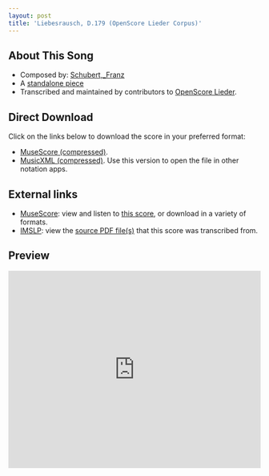```yaml
---
layout: post
title: 'Liebesrausch, D.179 (OpenScore Lieder Corpus)'
---
```


## About This Song

- Composed by: [Schubert,_Franz](https://fourscoreandmore.org/openscore/lieder/Schubert,_Franz)
- A [standalone piece](https://fourscoreandmore.org/openscore/lieder/Schubert,_Franz/_)
- Transcribed and maintained by contributors to [OpenScore Lieder].

[OpenScore Lieder]: https://musescore.com/openscore-lieder-corpus

## Direct Download

Click on the links below to download the score in your preferred format:
- [MuseScore (compressed)](https://github.com/openscore/lieder/blob/main/scores/Schubert,_Franz/_/Liebesrausch,_D.179/lc7071193.mscz?raw=true).
- [MusicXML (compressed)](https://github.com/openscore/lieder/blob/main/scores/Schubert,_Franz/_/Liebesrausch,_D.179/lc7071193.mxl?raw=true). Use this version to open the file in other notation apps.

## External links

- [MuseScore]: view and listen to [this score][MuseScore], or download in a variety of formats.
- [IMSLP]: view the [source PDF file(s)][IMSLP] that this score was transcribed from.

[MuseScore]: https://musescore.com/score/7071193
[IMSLP]: https://imslp.org/wiki/Special:ReverseLookup/14336

## Preview

<iframe width="100%" height="394" src="https://musescore.com/openscore-lieder-corpus/scores/7071193/embed" frameborder="0" allowfullscreen allow="autoplay; fullscreen"></iframe>
